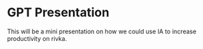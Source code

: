 # GPT Presentation

This will be a mini presentation on how we could use IA to increase productivity on rivka.
